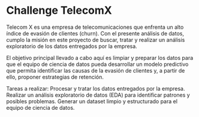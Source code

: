 # Challenge TelecomX
Telecom X es una empresa de telecomunicaciones que enfrenta un alto índice de evasión de clientes (churn). Con el presente análisis de datos, cumplo la misión en este proyecto de buscar, tratar y realizar un análisis exploratorio de los datos entregados por la empresa.

El objetivo principal llevado a cabo aquí es limpiar y preparar los datos para que el equipo de ciencia de datos pueda desarrollar un modelo predictivo que permita identificar las causas de la evasión de clientes y, a partir de ello, proponer estrategias de retención.

Tareas a realizar:
Procesar y tratar los datos entregados por la empresa.
Realizar un análisis exploratorio de datos (EDA) para identificar patrones y posibles problemas.
Generar un dataset limpio y estructurado para el equipo de ciencia de datos.

